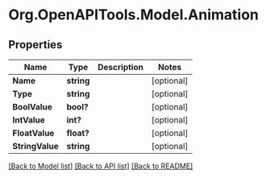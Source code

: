 # Org.OpenAPITools.Model.Animation

## Properties

Name | Type | Description | Notes
------------ | ------------- | ------------- | -------------
**Name** | **string** |  | [optional] 
**Type** | **string** |  | [optional] 
**BoolValue** | **bool?** |  | [optional] 
**IntValue** | **int?** |  | [optional] 
**FloatValue** | **float?** |  | [optional] 
**StringValue** | **string** |  | [optional] 

[[Back to Model list]](../README.md#documentation-for-models) [[Back to API list]](../README.md#documentation-for-api-endpoints) [[Back to README]](../README.md)

